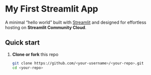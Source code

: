 # My First Streamlit App

A minimal “hello world” built with [Streamlit](https://streamlit.io/) and designed
for effortless hosting on **Streamlit Community Cloud**.

## Quick start

1. **Clone or fork** this repo  
   ```bash
   git clone https://github.com/<your‑username>/<your‑repo>.git
   cd <your‑repo>
